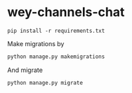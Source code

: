 # wey-channels-chat

`pip install -r requirements.txt`

Make migrations by
```python
python manage.py makemigrations
```

And migrate
```python
python manage.py migrate
```
